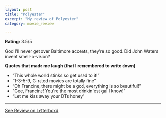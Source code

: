 ```yaml
---
layout: post
title: "Polyester"
excerpt: "My review of Polyester"
category: movie_review

---
```


**Rating:** 3.5/5

God I’ll never get over Baltimore accents, they’re so good. Did John Waters invent smell-o-vision?

<b>Quotes that made me laugh (that I remembered to write down)</b>
* “This whole world stinks so get used to it!”
* “1-3-5-9, G-rated movies are totally fine”
* “Oh Francine, there might be a god, everything is so beautiful!”
* "Gee, Francine! You're the most drinkin'est gal I know!"
* “Let me kiss away your DTs honey”

<hr>

[See Review on Letterboxd](https://boxd.it/4lilp9)
